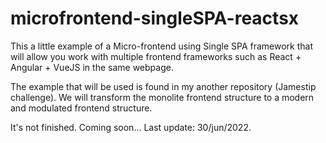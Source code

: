 # microfrontend-singleSPA-reactsx

This a little example of a Micro-frontend using Single SPA framework that will allow you work with multiple frontend frameworks such as React + Angular + VueJS in the same webpage.

The example that will be used is found in my another repository (Jamestip challenge). We will transform the monolite frontend structure to a modern and modulated frontend structure.

It's not finished. Coming soon... Last update: 30/jun/2022.
